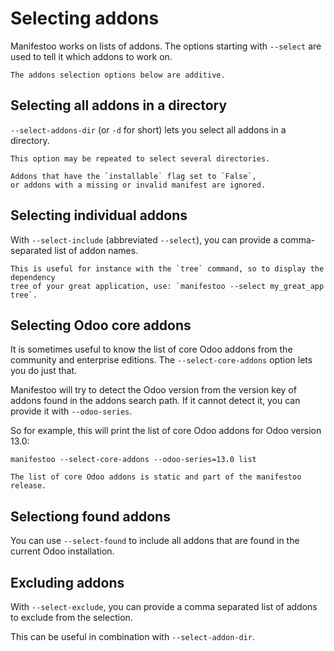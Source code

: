 # Selecting addons

Manifestoo works on lists of addons. The options starting with `--select` are
used to tell it which addons to work on.

```{tip}
The addons selection options below are additive.
```

## Selecting all addons in a directory

`--select-addons-dir` (or `-d` for short) lets you select all addons in a directory.

```{tip}
This option may be repeated to select several directories.
```

```{tip}
Addons that have the `installable` flag set to `False`,
or addons with a missing or invalid manifest are ignored.
```

## Selecting individual addons

With `--select-include` (abbreviated `--select`), you can provide a
comma-separated list of addon names.

```{tip}
This is useful for instance with the `tree` command, so to display the dependency
tree of your great application, use: `manifestoo --select my_great_app tree`.
```

## Selecting Odoo core addons

It is sometimes useful to know the list of core Odoo addons from the community
and enterprise editions. The `--select-core-addons` option lets you do just that.

Manifestoo will try to detect the Odoo version from the version key of addons
found in the addons search path. If it cannot detect it, you can provide it
with `--odoo-series`.

So for example, this will print the list of core Odoo addons for Odoo version 13.0:

```console
manifestoo --select-core-addons --odoo-series=13.0 list
```

```{note}
The list of core Odoo addons is static and part of the manifestoo release.
```

## Selectiong found addons

You can use `--select-found` to include all addons that are found in the current
Odoo installation.

## Excluding addons

With `--select-exclude`, you can provide a comma separated list of addons to
exclude from the selection.

This can be useful in combination with `--select-addon-dir`.
